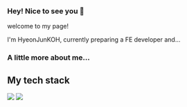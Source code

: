 ### Hey! Nice to see you 👋
<!--
**HyeonJunKOH/HyeonJunKOH** is a ✨ _special_ ✨ repository because its `README.md` (this file) appears on your GitHub profile.

Here are some ideas to get you started:

- 🔭 I’m currently working on ...
- 🌱 I’m currently learning ...
- 👯 I’m looking to collaborate on ...
- 🤔 I’m looking for help with ...
- 💬 Ask me about ...
- 📫 How to reach me: ...
- 😄 Pronouns: ...
- ⚡ Fun fact: ...
-->
<p>welcome to my page!</p>
<p>I'm HyeonJunKOH, currently preparing a FE developer and... </p>
<h3>A little more about me... </h3>


<h2>My tech stack</h2>
<img src="https://img.shields.io/badge/Javascript-F05138?style=flat-square&logo=Javascript&logoColor=white"/>
<span><img src="https://img.shields.io/badge/HTML-E34F26?style=flat-square&logo=HTML&logoColor=white"/></span>

